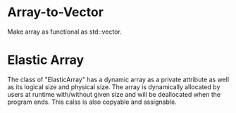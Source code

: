 # Array-to-Vector
Make array as functional as std::vector.

# Elastic Array
The class of "ElasticArray" has a dynamic array as a private attribute as well as its logical size and physical size. The array is dynamically allocated by users at runtime with/without given size and will be deallocated when the program ends. This calss is also copyable and assignable.
